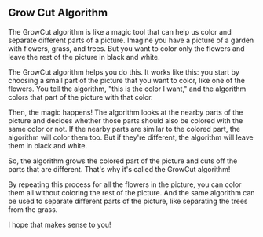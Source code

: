## Grow Cut Algorithm

The GrowCut algorithm is like a magic tool that can help us color and separate different parts of a picture. Imagine you have a picture of a garden with flowers, grass, and trees. But you want to color only the flowers and leave the rest of the picture in black and white.

The GrowCut algorithm helps you do this. It works like this: you start by choosing a small part of the picture that you want to color, like one of the flowers. You tell the algorithm, "this is the color I want," and the algorithm colors that part of the picture with that color.

Then, the magic happens! The algorithm looks at the nearby parts of the picture and decides whether those parts should also be colored with the same color or not. If the nearby parts are similar to the colored part, the algorithm will color them too. But if they're different, the algorithm will leave them in black and white.

So, the algorithm grows the colored part of the picture and cuts off the parts that are different. That's why it's called the GrowCut algorithm!

By repeating this process for all the flowers in the picture, you can color them all without coloring the rest of the picture. And the same algorithm can be used to separate different parts of the picture, like separating the trees from the grass.

I hope that makes sense to you!
